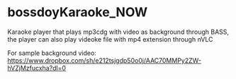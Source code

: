 # bossdoyKaraoke_NOW
Karaoke player that plays mp3cdg with video as background through BASS, the player can also play videoke file with mp4 extension through nVLC

For sample background video: https://www.dropbox.com/sh/e212tsjgdp50o0j/AAC70MMPy2ZW-hVZjMzfucxha?dl=0
